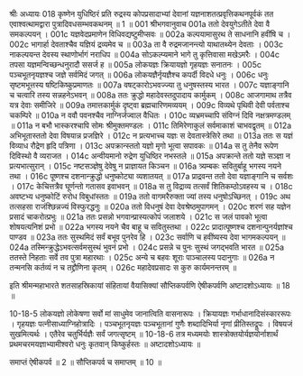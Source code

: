 श्रीः
अध्यायः 018
कृष्णेन युधिष्ठिरं प्रति रुद्रस्य कोपप्रसादाभ्यां देवानां यज्ञनाशतत्प्रवृत्तिकथनपूर्वकं तत एवाश्वत्थामद्वारा पुत्रादिवधसम्भवकथनम् ॥ 1 ॥
001	श्रीभगवानुवाच 
001a	ततो देवयुगेऽतीते देवा वै समकल्पयन् ।
001c	यज्ञवेदप्रमाणेन विधिवद्यष्टुमीप्सवः ॥
002a	कल्पयामासुरथ ते साधनानि हवींषि च ।
002c	भागार्हा देवताश्चैव यज्ञियं द्रव्यमेव च ॥
003a	ता वै रुद्रमजानन्त्यो याथातथ्येन देवताः ।
003c	नाकल्पयन्त देवस्य स्थाणोर्भागं नराधिप ॥
004a	सोऽकल्प्यमाने भागे तु कृत्तिवासा मखेऽमरैः ।
004c	तपसा यज्ञमन्विच्छन्धनुरादौ ससर्ज ह ॥
005a	लोकयज्ञः क्रियायज्ञो गृहयज्ञः सनातनः ।
005c	पञ्चभूतनृयज्ञश्च जज्ञे सर्वमिदं जगत् ॥
006a	लोकयज्ञैर्नृयज्ञैश्च कपर्दी विदधे धनुः ।
006c	धनुः सृष्टमभूत्तस्य षष्टिकिष्कुप्रमाणतः ॥
007a	वषट्कारोऽभवज्ज्या तु धनुषस्तस्य भारत ।
007c	यज्ञाङ्गानि च चत्वारि तस्य सन्नहनेऽभवन् ॥
008a	ततः क्रुद्धो महादेवस्तदुपादाय कार्मुकम् ।
008c	आजगामाथ तत्रैव यत्र देवाः समीजिरे ॥
009a	तमात्तकार्मुकं दृष्ट्वा ब्रह्मचारिणमव्ययम् ।
009c	विव्यथे पृथिवी देवी पर्वताश्च चकम्पिरे ॥
010a	न ववौ पवनश्चैव नाग्निर्जज्वाल वैधितः ।
010c	व्यभ्रमच्चापि संविग्नं दिवि नक्षत्रमण्डलम् ॥
011a	न बभौ भास्करश्चापि सोमः श्रीमुक्तमण्डलः ।
011c	तिमिरेणाकुलं सर्वमाकाशं चाभवद्वृतम् ॥
012a	अभिभूतास्ततो देवा विषयान्न प्रजज्ञिरे ।
012c	न प्रत्यभाच्च यज्ञः स देवतास्त्रेसिरे तथा ॥
013a	ततः स यज्ञं विव्याध रौद्रेण हृदि पत्रिणा ।
013c	अपक्रान्स्ततो यज्ञो मृगो भूत्वा सपावकः ॥
014a	स तु तेनैव रूपेण दिविस्थो वै व्यराजत ।
014c	अन्वीयमानो रुद्रेण युधिष्ठिर नभस्तले ॥
015a	अपक्रान्ते ततो यज्ञे सञ्ज्ञा न प्रत्यभात्सुरान् ।
015c	नष्टसञ्ज्ञेषु देवेषु न प्राज्ञायत किञ्चन ॥
016a	त्र्यम्बकः सवितुर्बाहू भगस्य नयने तथा ।
016c	पूष्णश्च दशनान्क्रुद्धो धनुष्कोट्या व्यशातयत् ॥
017a	प्राद्रवन्त ततो देवा यज्ञाङ्गानि च सर्वशः ।
017c	केचित्तत्रैव घूर्णन्तो गतासव इवाभवन् ॥
018a	स तु विद्राव्य तत्सर्वं शितिकम्ठोऽवहस्य च ।
018c	अवष्टभ्य धनुष्कोटिं रुरोध विबुधांस्ततः ॥
019a	ततो वागमरैरुक्ता ज्यां तस्य धनुषोऽच्छिनत् ।
019c	अथ तत्सहसा राजंश्छिन्नज्यं विस्फुरद्धनुः ॥
020a	ततो विधनुषं देवा देवश्रेष्ठमुपागमन् ।
020c	शरणं सह यज्ञेन प्रसादं चाकरोत्प्रभुः ॥
021a	ततः प्रसन्नो भगवान्प्रास्यत्कोपं जलाशये ।
021c	स जलं पावको भूत्वा शोषयत्यनिशं प्रभो ॥
022a	भगस्य नयने चैव बाहू च सवितुस्तथा ।
022c	प्रादात्पूष्णश्च दशनान्पुनर्यज्ञांश्च पाण्डव ॥
023a	ततः सुस्थमिदं सर्वं बभूव पुनरेव हि ।
023c	सर्वाणि च हवींष्यस्य देवा भागमकल्पयन् ॥
024a	तस्मिन्क्रुद्धेऽभवत्सर्वमसुस्थं भुवनं प्रभो ।
024c	प्रसन्ने च पुनः सुस्थं जगद्भवति भारत ॥
025a	ततस्ते निहताः सर्वे तव पुत्रा महारथाः ।
025c	अन्ये च बहवः शूराः पाञ्चालस्य पदानुगाः ॥
026a	न तन्मनसि कर्तव्यं न च तद्द्रौणिना कृतम् ।
026c	महादेवप्रसादः स कुरु कार्यमनन्तरम् ॥

इति श्रीमन्महाभारते शतसाहस्रिकायां संहितायां वैयासिक्यां सौप्तिकपर्वणि ऐषीकपर्वणि अष्टादशोऽध्यायः ॥ 18 ॥

10-18-5 लोकयज्ञो लोकेषणा सर्वो मां साधुमेव जानात्विति वासनारूपः । क्रियायज्ञः गर्भाधानादिसंस्काररूपः । गृहयज्ञः पत्नीसाध्याग्निहोत्रादिः । पञ्चभूतनृयज्ञः पञ्चभूतानां गुणैः शब्दादिभिर्या नृणां प्रीतिस्तद्रूपः । विषयजं सुखमित्यर्थः । एतैरेव चतुर्भिर्यज्ञैः सर्वं जगत्सृष्टम् ॥ 10-18-6 तत्र मध्यमयोः शास्त्रोक्तयोर्यज्ञयोर्नाशार्थं प्रथमचरमयज्ञाभ्यामीश्वरो धनुः कृतवान् किष्कुर्हस्तः ॥ अष्टादशोऽध्यायः ॥

समाप्तं ऐषीकपर्व ॥ 2 ॥ सौप्तिकपर्व च समाप्तम् ॥ 10 ॥

